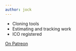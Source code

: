 ```yaml
---
author: jock
---
```

* Cloning tools
* Estimating and tracking work
* ICO registered

[On Patreon](https://www.patreon.com/posts/47944918)
